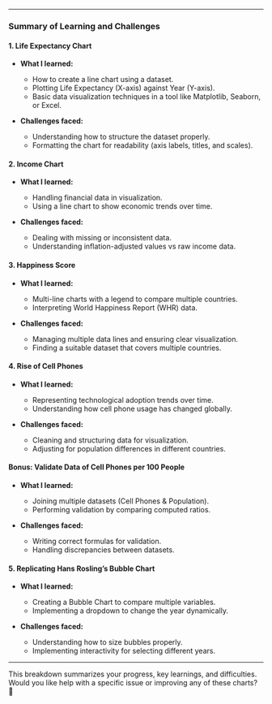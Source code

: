 

---

### **Summary of Learning and Challenges**

#### **1. Life Expectancy Chart**  
- **What I learned:**  
  - How to create a line chart using a dataset.  
  - Plotting Life Expectancy (X-axis) against Year (Y-axis).  
  - Basic data visualization techniques in a tool like Matplotlib, Seaborn, or Excel.  

- **Challenges faced:**  
  - Understanding how to structure the dataset properly.  
  - Formatting the chart for readability (axis labels, titles, and scales).  

#### **2. Income Chart**  
- **What I learned:**  
  - Handling financial data in visualization.  
  - Using a line chart to show economic trends over time.  

- **Challenges faced:**  
  - Dealing with missing or inconsistent data.  
  - Understanding inflation-adjusted values vs raw income data.  

#### **3. Happiness Score**  
- **What I learned:**  
  - Multi-line charts with a legend to compare multiple countries.  
  - Interpreting World Happiness Report (WHR) data.  

- **Challenges faced:**  
  - Managing multiple data lines and ensuring clear visualization.  
  - Finding a suitable dataset that covers multiple countries.  

#### **4. Rise of Cell Phones**  
- **What I learned:**  
  - Representing technological adoption trends over time.  
  - Understanding how cell phone usage has changed globally.  

- **Challenges faced:**  
  - Cleaning and structuring data for visualization.  
  - Adjusting for population differences in different countries.  

#### **Bonus: Validate Data of Cell Phones per 100 People**  
- **What I learned:**  
  - Joining multiple datasets (Cell Phones & Population).  
  - Performing validation by comparing computed ratios.  

- **Challenges faced:**  
  - Writing correct formulas for validation.  
  - Handling discrepancies between datasets.  

#### **5. Replicating Hans Rosling’s Bubble Chart**  
- **What I learned:**  
  - Creating a Bubble Chart to compare multiple variables.  
  - Implementing a dropdown to change the year dynamically.  

- **Challenges faced:**  
  - Understanding how to size bubbles properly.  
  - Implementing interactivity for selecting different years.  

---

This breakdown summarizes your progress, key learnings, and difficulties. Would you like help with a specific issue or improving any of these charts? 🚀
